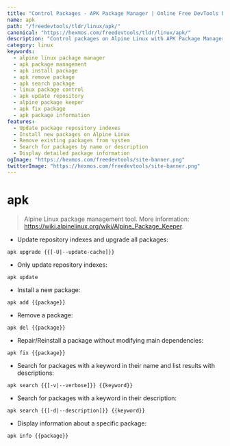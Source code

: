 ```yaml
---
title: "Control Packages - APK Package Manager | Online Free DevTools by Hexmos"
name: apk
path: "/freedevtools/tldr/linux/apk/"
canonical: "https://hexmos.com/freedevtools/tldr/linux/apk/"
description: "Control packages on Alpine Linux with APK Package Manager. Easily update, install, remove and search packages on your system. Free online tool, no registration required."
category: linux
keywords:
  - alpine linux package manager
  - apk package management
  - apk install package
  - apk remove package
  - apk search package
  - linux package control
  - apk update repository
  - alpine package keeper
  - apk fix package
  - apk package information
features:
  - Update package repository indexes
  - Install new packages on Alpine Linux
  - Remove existing packages from system
  - Search for packages by name or description
  - Display detailed package information
ogImage: "https://hexmos.com/freedevtools/site-banner.png"
twitterImage: "https://hexmos.com/freedevtools/site-banner.png"
---
```


# apk

> Alpine Linux package management tool.
> More information: <https://wiki.alpinelinux.org/wiki/Alpine_Package_Keeper>.

- Update repository indexes and upgrade all packages:

`apk upgrade {{[-U|--update-cache]}}`

- Only update repository indexes:

`apk update`

- Install a new package:

`apk add {{package}}`

- Remove a package:

`apk del {{package}}`

- Repair/Reinstall a package without modifying main dependencies:

`apk fix {{package}}`

- Search for packages with a keyword in their name and list results with descriptions:

`apk search {{[-v|--verbose]}} {{keyword}}`

- Search for packages with a keyword in their description:

`apk search {{[-d|--description]}} {{keyword}}`

- Display information about a specific package:

`apk info {{package}}`
